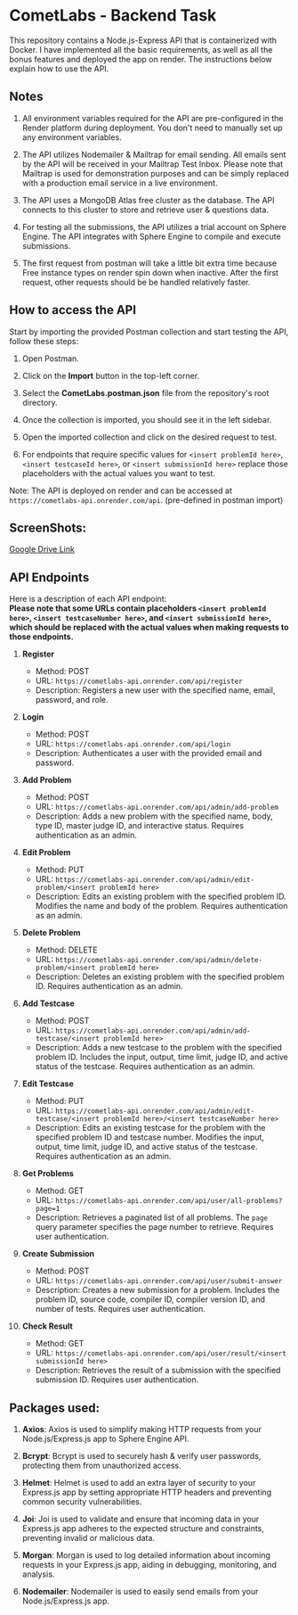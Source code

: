 # CometLabs - Backend Task

This repository contains a Node.js-Express API that is containerized with Docker. I have implemented all the basic requirements, as well as all the bonus features and deployed the app on render. The instructions below explain how to use the API.

## Notes
1. All environment variables required for the API are pre-configured in the Render platform during deployment. You don't need to manually set up any environment variables.

2. The API utilizes Nodemailer & Mailtrap for email sending. All emails sent by the API will be received in your Mailtrap Test Inbox. Please note that Mailtrap is used for demonstration purposes and can be simply replaced with a production email service in a live environment.

3. The API uses a MongoDB Atlas free cluster as the database. The API connects to this cluster to store and retrieve user & questions data.

4. For testing all the submissions, the API utilizes a trial account on Sphere Engine. The API integrates with Sphere Engine to compile and execute submissions.

5. The first request from postman will take a little bit extra time because Free instance types on render spin down when inactive. After the first request, other requests  should be be handled relatively faster.

## How to access the API

Start by importing the provided Postman collection and start testing the API, follow these steps:

1. Open Postman.

2. Click on the **Import** button in the top-left corner.

3. Select the **CometLabs.postman.json** file from the repository's root directory.

4. Once the collection is imported, you should see it in the left sidebar.

5. Open the imported collection and click on the desired request to test.

6. For endpoints that require specific values for `<insert problemId here>`, `<insert testcaseId here>`, or `<insert submissionId here>` replace those placeholders with the actual values you want to test.

Note: The API is deployed on render and can be accessed at `https://cometlabs-api.onrender.com/api`. (pre-defined in postman import)

## ScreenShots:
[Google Drive Link](https://drive.google.com/drive/folders/1V4NBzY4v6_Z8tMh25WYNFR4S1JpzNw5y?usp=sharing)

## API Endpoints
Here is a description of each API endpoint:
<br/>
**Please note that some URLs contain placeholders `<insert problemId here>`, `<insert testcaseNumber here>`, and `<insert submissionId here>`, which should be replaced with the actual values when making requests to those endpoints.**

1. **Register**
   - Method: POST
   - URL: `https://cometlabs-api.onrender.com/api/register`
   - Description: Registers a new user with the specified name, email, password, and role.

2. **Login**
   - Method: POST
   - URL: `https://cometlabs-api.onrender.com/api/login`
   - Description: Authenticates a user with the provided email and password.

3. **Add Problem**
   - Method: POST
   - URL: `https://cometlabs-api.onrender.com/api/admin/add-problem`
   - Description: Adds a new problem with the specified name, body, type ID, master judge ID, and interactive status. Requires authentication as an admin.

4. **Edit Problem**
   - Method: PUT
   - URL: `https://cometlabs-api.onrender.com/api/admin/edit-problem/<insert problemId here>`
   - Description: Edits an existing problem with the specified problem ID. Modifies the name and body of the problem. Requires authentication as an admin.

5. **Delete Problem**
   - Method: DELETE
   - URL: `https://cometlabs-api.onrender.com/api/admin/delete-problem/<insert problemId here>`
   - Description: Deletes an existing problem with the specified problem ID. Requires authentication as an admin.

6. **Add Testcase**
   - Method: POST
   - URL: `https://cometlabs-api.onrender.com/api/admin/add-testcase/<insert problemId here>`
   - Description: Adds a new testcase to the problem with the specified problem ID. Includes the input, output, time limit, judge ID, and active status of the testcase. Requires authentication as an admin.

7. **Edit Testcase**
   - Method: PUT
   - URL: `https://cometlabs-api.onrender.com/api/admin/edit-testcase/<insert problemId here>/<insert testcaseNumber here>`
   - Description: Edits an existing testcase for the problem with the specified problem ID and testcase number. Modifies the input, output, time limit, judge ID, and active status of the testcase. Requires authentication as an admin.

8. **Get Problems**
   - Method: GET
   - URL: `https://cometlabs-api.onrender.com/api/user/all-problems?page=1`
   - Description: Retrieves a paginated list of all problems. The `page` query parameter specifies the page number to retrieve. Requires user authentication.

9. **Create Submission**
   - Method: POST
   - URL: `https://cometlabs-api.onrender.com/api/user/submit-answer`
   - Description: Creates a new submission for a problem. Includes the problem ID, source code, compiler ID, compiler version ID, and number of tests. Requires user authentication.

10. **Check Result**
    - Method: GET
    - URL: `https://cometlabs-api.onrender.com/api/user/result/<insert submissionId here>`
    - Description: Retrieves the result of a submission with the specified submission ID. Requires user authentication.

## Packages used:
1. **Axios**: Axios is used to simplify making HTTP requests from your Node.js/Express.js app to Sphere Engine API.

2. **Bcrypt**: Bcrypt is used to securely hash & verify user passwords, protecting them from unauthorized access.

3. **Helmet**: Helmet is used to add an extra layer of security to your Express.js app by setting appropriate HTTP headers and preventing common security vulnerabilities.

4. **Joi**: Joi is used to validate and ensure that incoming data in your Express.js app adheres to the expected structure and constraints, preventing invalid or malicious data.

5. **Morgan**: Morgan is used to log detailed information about incoming requests in your Express.js app, aiding in debugging, monitoring, and analysis.

6. **Nodemailer**: Nodemailer is used to easily send emails from your Node.js/Express.js app.
